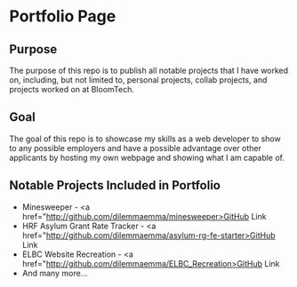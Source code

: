# Portfolio Page

## Purpose
The purpose of this repo is to publish all notable projects that I have worked on, including, but not limited to, personal projects, collab projects, and projects worked on at BloomTech.

## Goal
The goal of this repo is to showcase my skills as a web developer to show to any possible employers and have a possible advantage over other applicants by hosting my own webpage and showing what I am capable of.

## Notable Projects Included in Portfolio
* Minesweeper - <a href="http://github.com/dilemmaemma/minesweeper>GitHub Link</a>
* HRF Asylum Grant Rate Tracker - <a href="http://github.com/dilemmaemma/asylum-rg-fe-starter>GitHub Link</a>
* ELBC Website Recreation - <a href="http://github.com/dilemmaemma/ELBC_Recreation>GitHub Link</a>
* And many more...
